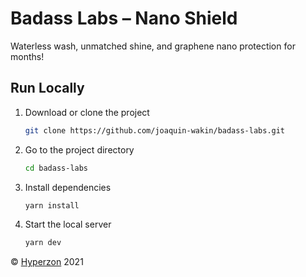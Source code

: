 # Badass Labs &#8211; Nano Shield

Waterless wash, unmatched shine, and graphene nano protection for months!

## Run Locally

1. Download or clone the project

   ```sh
   git clone https://github.com/joaquin-wakin/badass-labs.git
   ```

2. Go to the project directory

   ```sh
   cd badass-labs
   ```

3. Install dependencies

   ```sh
   yarn install
   ```

4. Start the local server

   ```sh
   yarn dev
   ```

&#169; [Hyperzon](https://hyperzon.io) 2021

